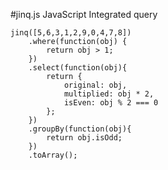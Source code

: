 ﻿#jinq.js
JavaScript Integrated query


	jinq([5,6,3,1,2,9,0,4,7,8])
		.where(function(obj) {
			return obj > 1;
		})
		.select(function(obj){
			return {
				original: obj,
				multiplied: obj * 2,
				isEven: obj % 2 === 0
			};
		})
		.groupBy(function(obj){
			return obj.isOdd;
		})
		.toArray();
